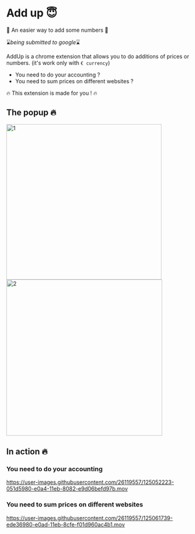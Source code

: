 # Add up 😇

:facepunch: An easier way to add some numbers :facepunch:

⌛️*being submitted to google*⌛️

AddUp is a chrome extension that allows you to do additions of prices or numbers. (it's work only with `€ currency`)
- You need to do your accounting ?
- You need to sum prices on different websites ?

🔥 This extension is made for you ! 🔥

## The popup 🔥
<img width="407" alt="1" src="https://user-images.githubusercontent.com/26119557/125050040-e28a4100-e0a1-11eb-9fd7-2a1e17dec22b.png">
<img width="409" alt="2" src="https://user-images.githubusercontent.com/26119557/125050049-e4540480-e0a1-11eb-95db-4a9d75457000.png">

## In action 🔥

### You need to do your accounting
https://user-images.githubusercontent.com/26119557/125052223-051d5980-e0a4-11eb-8082-e9d06befd97b.mov

### You need to sum prices on different websites
https://user-images.githubusercontent.com/26119557/125061739-ede36980-e0ad-11eb-8cfe-f01d960ac4b1.mov

